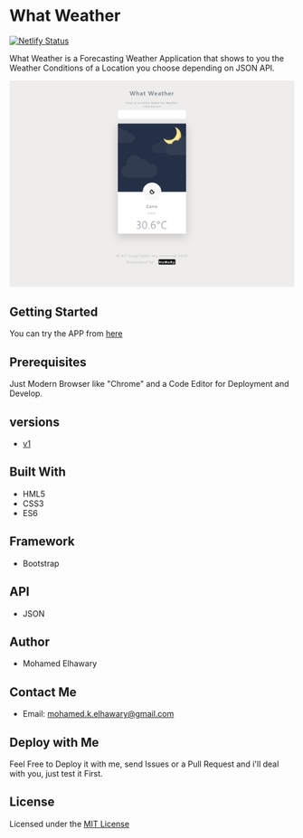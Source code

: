 # What Weather

[![Netlify Status](https://api.netlify.com/api/v1/badges/bf53e89a-78a1-4704-a28e-a820843356f2/deploy-status)](https://app.netlify.com/sites/suspicious-neumann-176a49/deploys)

What Weather is a Forecasting Weather Application that shows to you the Weather Conditions of a Location you choose depending on JSON API.
  
![Screenshot](preview.png)


## Getting Started

You can try the APP from [here](https://mohamed-elhawary.github.io/what-weather/)

## Prerequisites

Just Modern Browser like "Chrome" and a Code Editor for Deployment and Develop.  

## versions  
* [v1](https://github.com/Mohamed-Elhawary/what-weather/tree/v1)     

## Built With

* HML5
* CSS3
* ES6  

## Framework

* Bootstrap  

## API  

* JSON

## Author

* Mohamed Elhawary  

## Contact Me  

* Email: mohamed.k.elhawary@gmail.com

## Deploy with Me

Feel Free to Deploy it with me, send Issues or a Pull Request and i'll deal with you, just test it First.

## License

Licensed under the [MIT License](LICENSE)


